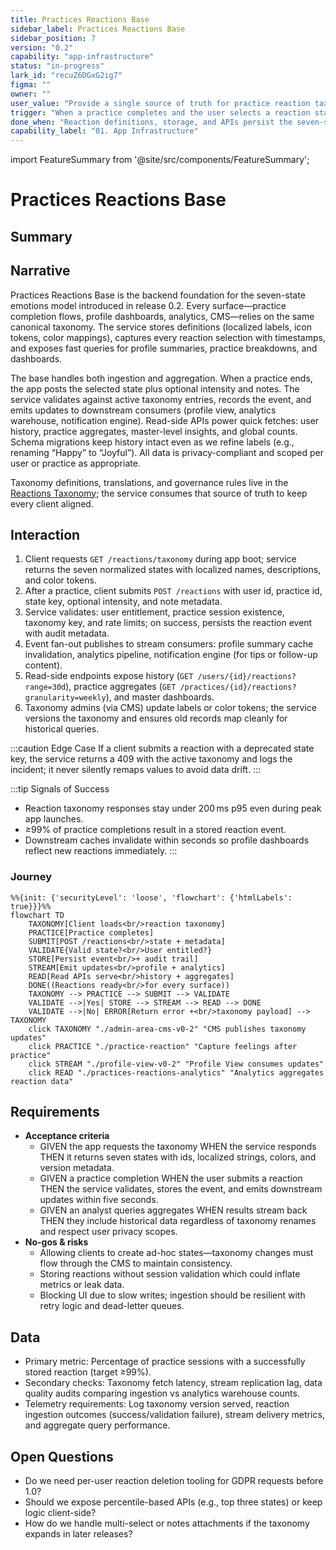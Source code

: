 ```yaml
---
title: Practices Reactions Base
sidebar_label: Practices Reactions Base
sidebar_position: 7
version: "0.2"
capability: "app-infrastructure"
status: "in-progress"
lark_id: "recuZ6DGxG2ig7"
figma: ""
owner: ""
user_value: "Provide a single source of truth for practice reaction taxonomy, storage, and APIs."
trigger: "When a practice completes and the user selects a reaction state, or when clients request reaction definitions."
done_when: "Reaction definitions, storage, and APIs persist the seven-state model reliably across mobile, web, and analytics."
capability_label: "01. App Infrastructure"
---
```


import FeatureSummary from '@site/src/components/FeatureSummary';

# Practices Reactions Base

## Summary

<FeatureSummary />

## Narrative
Practices Reactions Base is the backend foundation for the seven-state emotions model introduced in release 0.2. Every surface—practice completion flows, profile dashboards, analytics, CMS—relies on the same canonical taxonomy. The service stores definitions (localized labels, icon tokens, color mappings), captures every reaction selection with timestamps, and exposes fast queries for profile summaries, practice breakdowns, and dashboards.

The base handles both ingestion and aggregation. When a practice ends, the app posts the selected state plus optional intensity and notes. The service validates against active taxonomy entries, records the event, and emits updates to downstream consumers (profile view, analytics warehouse, notification engine). Read-side APIs power quick fetches: user history, practice aggregates, master-level insights, and global counts. Schema migrations keep history intact even as we refine labels (e.g., renaming “Happy” to “Joyful”). All data is privacy-compliant and scoped per user or practice as appropriate.

Taxonomy definitions, translations, and governance rules live in the [Reactions Taxonomy](/docs/wiki/reactions/); the service consumes that source of truth to keep every client aligned.

## Interaction
1. Client requests `GET /reactions/taxonomy` during app boot; service returns the seven normalized states with localized names, descriptions, and color tokens.
2. After a practice, client submits `POST /reactions` with user id, practice id, state key, optional intensity, and note metadata.
3. Service validates: user entitlement, practice session existence, taxonomy key, and rate limits; on success, persists the reaction event with audit metadata.
4. Event fan-out publishes to stream consumers: profile summary cache invalidation, analytics pipeline, notification engine (for tips or follow-up content).
5. Read-side endpoints expose history (`GET /users/{id}/reactions?range=30d`), practice aggregates (`GET /practices/{id}/reactions?granularity=weekly`), and master dashboards.
6. Taxonomy admins (via CMS) update labels or color tokens; the service versions the taxonomy and ensures old records map cleanly for historical queries.

:::caution Edge Case
If a client submits a reaction with a deprecated state key, the service returns a 409 with the active taxonomy and logs the incident; it never silently remaps values to avoid data drift.
:::

:::tip Signals of Success
- Reaction taxonomy responses stay under 200 ms p95 even during peak app launches.
- ≥99% of practice completions result in a stored reaction event.
- Downstream caches invalidate within seconds so profile dashboards reflect new reactions immediately.
:::

### Journey

```mermaid
%%{init: {'securityLevel': 'loose', 'flowchart': {'htmlLabels': true}}}%%
flowchart TD
    TAXONOMY[Client loads<br/>reaction taxonomy]
    PRACTICE[Practice completes]
    SUBMIT[POST /reactions<br/>state + metadata]
    VALIDATE{Valid state?<br/>User entitled?}
    STORE[Persist event<br/>+ audit trail]
    STREAM[Emit updates<br/>profile + analytics]
    READ[Read APIs serve<br/>history + aggregates]
    DONE((Reactions ready<br/>for every surface))
    TAXONOMY --> PRACTICE --> SUBMIT --> VALIDATE
    VALIDATE -->|Yes| STORE --> STREAM --> READ --> DONE
    VALIDATE -->|No| ERROR[Return error +<br/>taxonomy payload] --> TAXONOMY
    click TAXONOMY "./admin-area-cms-v0-2" "CMS publishes taxonomy updates"
    click PRACTICE "./practice-reaction" "Capture feelings after practice"
    click STREAM "./profile-view-v0-2" "Profile View consumes updates"
    click READ "./practices-reactions-analytics" "Analytics aggregates reaction data"
```

## Requirements
- **Acceptance criteria**
  - GIVEN the app requests the taxonomy WHEN the service responds THEN it returns seven states with ids, localized strings, colors, and version metadata.
  - GIVEN a practice completion WHEN the user submits a reaction THEN the service validates, stores the event, and emits downstream updates within five seconds.
  - GIVEN an analyst queries aggregates WHEN results stream back THEN they include historical data regardless of taxonomy renames and respect user privacy scopes.
- **No-gos & risks**
  - Allowing clients to create ad-hoc states—taxonomy changes must flow through the CMS to maintain consistency.
  - Storing reactions without session validation which could inflate metrics or leak data.
  - Blocking UI due to slow writes; ingestion should be resilient with retry logic and dead-letter queues.

## Data
- Primary metric: Percentage of practice sessions with a successfully stored reaction (target ≥99%).
- Secondary checks: Taxonomy fetch latency, stream replication lag, data quality audits comparing ingestion vs analytics warehouse counts.
- Telemetry requirements: Log taxonomy version served, reaction ingestion outcomes (success/validation failure), stream delivery metrics, and aggregate query performance.

## Open Questions
- Do we need per-user reaction deletion tooling for GDPR requests before 1.0?
- Should we expose percentile-based APIs (e.g., top three states) or keep logic client-side?
- How do we handle multi-select or notes attachments if the taxonomy expands in later releases?
